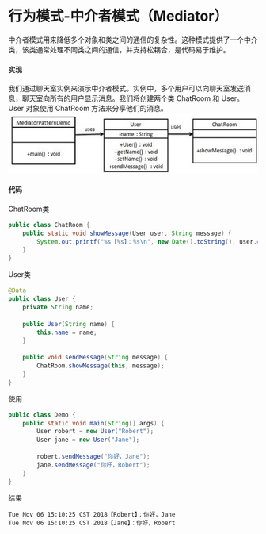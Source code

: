 # 行为模式-中介者模式（Mediator）
中介者模式用来降低多个对象和类之间的通信的复杂性。这种模式提供了一个中介类，该类通常处理不同类之间的通信，并支持松耦合，是代码易于维护。
#### 实现
我们通过聊天室实例来演示中介者模式。实例中，多个用户可以向聊天室发送消息，聊天室向所有的用户显示消息。我们将创建两个类 ChatRoom 和 User。User 对象使用 ChatRoom 方法来分享他们的消息。
![](../../resources/mediator.jpg)

#### 代码
ChatRoom类
```java
public class ChatRoom {
    public static void showMessage(User user, String message) {
        System.out.printf("%s【%s】：%s\n", new Date().toString(), user.getName(), message);
    }
}

```
User类
```java
@Data
public class User {
    private String name;

    public User(String name) {
        this.name = name;
    }

    public void sendMessage(String message) {
        ChatRoom.showMessage(this, message);
    }
}
```
使用
```java
public class Demo {
    public static void main(String[] args) {
        User robert = new User("Robert");
        User jane = new User("Jane");

        robert.sendMessage("你好，Jane");
        jane.sendMessage("你好，Robert");
    }
}
```
结果
```
Tue Nov 06 15:10:25 CST 2018【Robert】：你好，Jane
Tue Nov 06 15:10:25 CST 2018【Jane】：你好，Robert
```
